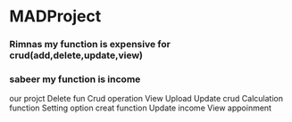 # MADProject

### Rimnas my function is expensive for crud(add,delete,update,view)


### sabeer my function is income


our projct 
Delete fun
Crud operation 
View 
Upload
Update crud 
Calculation function 
Setting option 
creat function 
Update income 
View appoinment 
